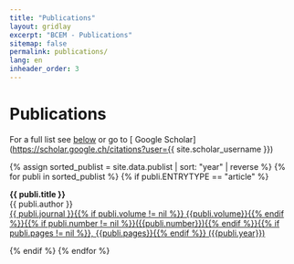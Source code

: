 ```yaml
---
title: "Publications"
layout: gridlay
excerpt: "BCEM - Publications"
sitemap: false
permalink: publications/
lang: en
inheader_order: 3
---
```


# Publications

For a full list see [below](#full-list) or go to
[<i class="ai ai-google-scholar"></i>  Google Scholar](https://scholar.google.ch/citations?user={{ site.scholar_username }})
<!-- [<i class="ai ai-researchgate"></i>  Research Gate](http://www.researchgate.net/profile/{{ site.resgate_username }}),
[<i class="ai ai-orcid"></i> Orcid](http://orcid.org/{{ site.orcid_username }}) <br>
Pre-prints are [here](#preprints) or on
[<i class="ai ai-arxiv"></i>  Arxiv](https://arxiv.org/a/{{ site.arxiv_username }}) and
[<i class="ai ai-biorxiv"></i>  Biorxiv](http://www.biorxiv.org/search/author1%3A{{ site.biorxiv_username }}) -->

<!-- ## Highlights

{% assign number_printed = 0 %}
{% for publi in site.data.publist %}

{% assign even_odd = number_printed | modulo: 2 %}
{% if publi.highlight == 1 %}

{% if even_odd == 0 %}
<div class="row">
{% endif %}

<div class="col-sm-6 clearfix">
 <div class="well">
  <pubtit>{{ publi.title }}</pubtit>
  <img src="{{ site.url }}{{ site.baseurl }}/images/pubpic/{{ publi.image }}" class="img-responsive" width="33%" style="float: left" />
  <p align = "justify"><em>{{ publi.description }}</em></p>
  <p>{{ publi.authors }}<br /><strong><a target="_blank" href="http://doi.org/{{ publi.doi }}">{{ publi.journalshort }}. {{publi.reference}}. {{publi.year}}</a> </strong></p>
  {% if publi.news %}<p><strong><em>News:</em></strong> {{ publi.news }}</p>{% endif %}
<div data-badge-popover="right" data-badge-type="bar" data-doi="{{ publi.doi }}" data-hide-no-mentions="true" class="altmetric-embed"></div>
 </div>
</div>

{% assign number_printed = number_printed | plus: 1 %}

{% if even_odd == 1 %}
</div>
{% endif %}

{% endif %}
{% endfor %}

{% assign even_odd = number_printed | modulo: 2 %}
{% if even_odd == 1 %}
</div>
{% endif %}

{% assign total_pub = 0 %}

{% for publi in site.data.publist %}

{% if publi.preprint == 0 %}

{% assign total_pub = total_pub | plus: 1 %}

{% endif %}

{% endfor %}

<a name="full-list"></a>
## Full publications list -->

{% assign sorted_publist = site.data.publist | sort: "year" | reverse %}
{% for publi in sorted_publist %}
{% if publi.ENTRYTYPE == "article" %}

  <b>{{ publi.title }}</b> <br />
  {{ publi.author }}<br />
  <a target="_blank" href="http://doi.org/{{ publi.doi }}">{{ publi.journal }}{{% if publi.volume != nil %}} {{publi.volume}}{{% endif %}}{{% if publi.number != nil %}}({{publi.number}}){{% endif %}}{{% if publi.pages != nil %}}, {{publi.pages}}{{% endif %}} ({{publi.year}})</a> <br />
  <span style="display:inline;" class="__dimensions_badge_embed__" data-doi="{{ publi.doi }}" data-style="small_rectangle"></span><script async src="https://badge.dimensions.ai/badge.js" charset="utf-8"></script>

{% endif %}
{% endfor %}

